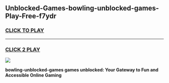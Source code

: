 
## Unblocked-Games-bowling-unblocked-games-Play-Free-f7ydr
<h3>
<a href="https://premium76.site?title=bowling-unblocked-games&ref=20A">CLICK TO PLAY</a></h3>
<hr>

<h3>
<a href="https://premium76.site?title=bowling-unblocked-games&ref=20A">CLICK 2 PLAY</a>
  
</h3>

<a href="https://premium76.site?title=bowling-unblocked-games&ref=20A"><img src="https://clearcache.store/games.png"></a>


**bowling-unblocked-games games unblocked: Your Gateway to Fun and Accessible Online Gaming**
